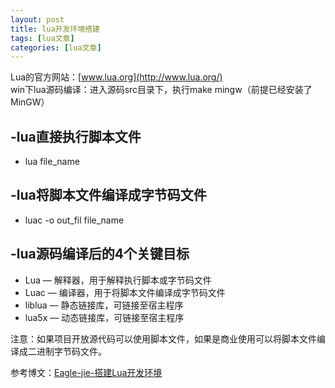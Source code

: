 ```yaml
---
layout: post
title: lua开发环境搭建 
tags: [lua文章]
categories: [lua文章]
---
```

Lua的官方网站：[www.lua.org](http://www.lua.org/)  
win下lua源码编译：进入源码src目录下，执行make mingw（前提已经安装了MinGW）

## -lua直接执行脚本文件

  * lua file_name

## -lua将脚本文件编译成字节码文件

  * luac -o out_fil file_name 

## -lua源码编译后的4个关键目标

  * Lua — 解释器，用于解释执行脚本或字节码文件
  * Luac — 编译器，用于将脚本文件编译成字节码文件
  * liblua — 静态链接库，可链接至宿主程序
  * lua5x — 动态链接库，可链接至宿主程序 

注意：如果项目开放源代码可以使用脚本文件，如果是商业使用可以将脚本文件编译成二进制字节码文件。

参考博文：[Eagle-jie-搭建Lua开发环境](http://www.cnblogs.com/shiwenjie/p/6693998.html)